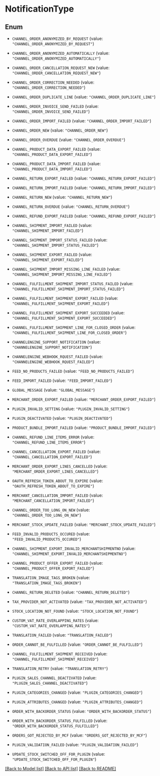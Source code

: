 # NotificationType

## Enum


* `CHANNEL_ORDER_ANONYMIZED_BY_REQUEST` (value: `"CHANNEL_ORDER_ANONYMIZED_BY_REQUEST"`)

* `CHANNEL_ORDER_ANONYMIZED_AUTOMATICALLY` (value: `"CHANNEL_ORDER_ANONYMIZED_AUTOMATICALLY"`)

* `CHANNEL_ORDER_CANCELLATION_REQUEST_NEW` (value: `"CHANNEL_ORDER_CANCELLATION_REQUEST_NEW"`)

* `CHANNEL_ORDER_CORRECTION_NEEDED` (value: `"CHANNEL_ORDER_CORRECTION_NEEDED"`)

* `CHANNEL_ORDER_DUPLICATE_LINE` (value: `"CHANNEL_ORDER_DUPLICATE_LINE"`)

* `CHANNEL_ORDER_INVOICE_SEND_FAILED` (value: `"CHANNEL_ORDER_INVOICE_SEND_FAILED"`)

* `CHANNEL_ORDER_IMPORT_FAILED` (value: `"CHANNEL_ORDER_IMPORT_FAILED"`)

* `CHANNEL_ORDER_NEW` (value: `"CHANNEL_ORDER_NEW"`)

* `CHANNEL_ORDER_OVERDUE` (value: `"CHANNEL_ORDER_OVERDUE"`)

* `CHANNEL_PRODUCT_DATA_EXPORT_FAILED` (value: `"CHANNEL_PRODUCT_DATA_EXPORT_FAILED"`)

* `CHANNEL_PRODUCT_DATA_IMPORT_FAILED` (value: `"CHANNEL_PRODUCT_DATA_IMPORT_FAILED"`)

* `CHANNEL_RETURN_EXPORT_FAILED` (value: `"CHANNEL_RETURN_EXPORT_FAILED"`)

* `CHANNEL_RETURN_IMPORT_FAILED` (value: `"CHANNEL_RETURN_IMPORT_FAILED"`)

* `CHANNEL_RETURN_NEW` (value: `"CHANNEL_RETURN_NEW"`)

* `CHANNEL_RETURN_OVERDUE` (value: `"CHANNEL_RETURN_OVERDUE"`)

* `CHANNEL_REFUND_EXPORT_FAILED` (value: `"CHANNEL_REFUND_EXPORT_FAILED"`)

* `CHANNEL_SHIPMENT_IMPORT_FAILED` (value: `"CHANNEL_SHIPMENT_IMPORT_FAILED"`)

* `CHANNEL_SHIPMENT_IMPORT_STATUS_FAILED` (value: `"CHANNEL_SHIPMENT_IMPORT_STATUS_FAILED"`)

* `CHANNEL_SHIPMENT_EXPORT_FAILED` (value: `"CHANNEL_SHIPMENT_EXPORT_FAILED"`)

* `CHANNEL_SHIPMENT_IMPORT_MISSING_LINE_FAILED` (value: `"CHANNEL_SHIPMENT_IMPORT_MISSING_LINE_FAILED"`)

* `CHANNEL_FULFILLMENT_SHIPMENT_IMPORT_STATUS_FAILED` (value: `"CHANNEL_FULFILLMENT_SHIPMENT_IMPORT_STATUS_FAILED"`)

* `CHANNEL_FULFILLMENT_SHIPMENT_EXPORT_FAILED` (value: `"CHANNEL_FULFILLMENT_SHIPMENT_EXPORT_FAILED"`)

* `CHANNEL_FULFILLMENT_SHIPMENT_EXPORT_SUCCEEDED` (value: `"CHANNEL_FULFILLMENT_SHIPMENT_EXPORT_SUCCEEDED"`)

* `CHANNEL_FULFILLMENT_SHIPMENT_LINE_FOR_CLOSED_ORDER` (value: `"CHANNEL_FULFILLMENT_SHIPMENT_LINE_FOR_CLOSED_ORDER"`)

* `CHANNELENGINE_SUPPORT_NOTIFICATION` (value: `"CHANNELENGINE_SUPPORT_NOTIFICATION"`)

* `CHANNELENGINE_WEBHOOK_RQUEST_FAILED` (value: `"CHANNELENGINE_WEBHOOK_RQUEST_FAILED"`)

* `FEED_NO_PRODUCTS_FAILED` (value: `"FEED_NO_PRODUCTS_FAILED"`)

* `FEED_IMPORT_FAILED` (value: `"FEED_IMPORT_FAILED"`)

* `GLOBAL_MESSAGE` (value: `"GLOBAL_MESSAGE"`)

* `MERCHANT_ORDER_EXPORT_FAILED` (value: `"MERCHANT_ORDER_EXPORT_FAILED"`)

* `PLUGIN_INVALID_SETTING` (value: `"PLUGIN_INVALID_SETTING"`)

* `PLUGIN_DEACTIVATED` (value: `"PLUGIN_DEACTIVATED"`)

* `PRODUCT_BUNDLE_IMPORT_FAILED` (value: `"PRODUCT_BUNDLE_IMPORT_FAILED"`)

* `CHANNEL_REFUND_LINE_ITEMS_ERROR` (value: `"CHANNEL_REFUND_LINE_ITEMS_ERROR"`)

* `CHANNEL_CANCELLATION_EXPORT_FAILED` (value: `"CHANNEL_CANCELLATION_EXPORT_FAILED"`)

* `MERCHANT_ORDER_EXPORT_LINES_CANCELLED` (value: `"MERCHANT_ORDER_EXPORT_LINES_CANCELLED"`)

* `OAUTH_REFRESH_TOKEN_ABOUT_TO_EXPIRE` (value: `"OAUTH_REFRESH_TOKEN_ABOUT_TO_EXPIRE"`)

* `MERCHANT_CANCELLATION_IMPORT_FAILED` (value: `"MERCHANT_CANCELLATION_IMPORT_FAILED"`)

* `CHANNEL_ORDER_TOO_LONG_ON_NEW` (value: `"CHANNEL_ORDER_TOO_LONG_ON_NEW"`)

* `MERCHANT_STOCK_UPDATE_FAILED` (value: `"MERCHANT_STOCK_UPDATE_FAILED"`)

* `FEED_INVALID_PRODUCTS_OCCURED` (value: `"FEED_INVALID_PRODUCTS_OCCURED"`)

* `CHANNEL_SHIPMENT_EXPORT_INVALID_MERCHANTSHIPMENTNO` (value: `"CHANNEL_SHIPMENT_EXPORT_INVALID_MERCHANTSHIPMENTNO"`)

* `CHANNEL_PRODUCT_OFFER_EXPORT_FAILED` (value: `"CHANNEL_PRODUCT_OFFER_EXPORT_FAILED"`)

* `TRANSLATION_IMAGE_TAGS_BROKEN` (value: `"TRANSLATION_IMAGE_TAGS_BROKEN"`)

* `CHANNEL_RETURN_DELETED` (value: `"CHANNEL_RETURN_DELETED"`)

* `TAX_PROVIDER_NOT_ACTIVATED` (value: `"TAX_PROVIDER_NOT_ACTIVATED"`)

* `STOCK_LOCATION_NOT_FOUND` (value: `"STOCK_LOCATION_NOT_FOUND"`)

* `CUSTOM_VAT_RATE_OVERLAPPING_RATES` (value: `"CUSTOM_VAT_RATE_OVERLAPPING_RATES"`)

* `TRANSLATION_FAILED` (value: `"TRANSLATION_FAILED"`)

* `ORDER_CANNOT_BE_FULFILLED` (value: `"ORDER_CANNOT_BE_FULFILLED"`)

* `CHANNEL_FULFILLMENT_SHIPMENT_RECEIVED` (value: `"CHANNEL_FULFILLMENT_SHIPMENT_RECEIVED"`)

* `TRANSLATION_RETRY` (value: `"TRANSLATION_RETRY"`)

* `PLUGIN_SALES_CHANNEL_DEACTIVATED` (value: `"PLUGIN_SALES_CHANNEL_DEACTIVATED"`)

* `PLUGIN_CATEGORIES_CHANGED` (value: `"PLUGIN_CATEGORIES_CHANGED"`)

* `PLUGIN_ATTRIBUTES_CHANGED` (value: `"PLUGIN_ATTRIBUTES_CHANGED"`)

* `ORDER_WITH_BACKORDER_STATUS` (value: `"ORDER_WITH_BACKORDER_STATUS"`)

* `ORDER_WITH_BACKORDER_STATUS_FULFILLED` (value: `"ORDER_WITH_BACKORDER_STATUS_FULFILLED"`)

* `ORDERS_GOT_REJECTED_BY_MCF` (value: `"ORDERS_GOT_REJECTED_BY_MCF"`)

* `PLUGIN_VALIDATION_FAILED` (value: `"PLUGIN_VALIDATION_FAILED"`)

* `UPDATE_STOCK_SWITCHED_OFF_FOR_PLUGIN` (value: `"UPDATE_STOCK_SWITCHED_OFF_FOR_PLUGIN"`)


[[Back to Model list]](../README.md#documentation-for-models) [[Back to API list]](../README.md#documentation-for-api-endpoints) [[Back to README]](../README.md)


